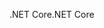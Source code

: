 <span data-ttu-id="f2aba-101">.NET Core</span><span class="sxs-lookup"><span data-stu-id="f2aba-101">.NET Core</span></span>